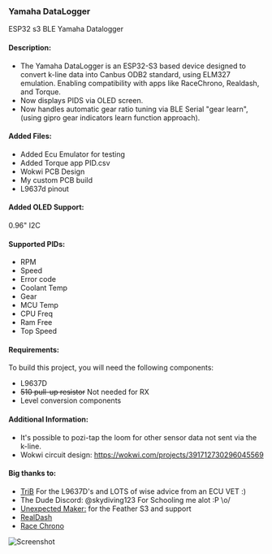 ### Yamaha DataLogger
ESP32 s3 BLE Yamaha Datalogger

#### Description:
- The Yamaha DataLogger is an ESP32-S3 based device designed to convert k-line data into Canbus ODB2 standard, using ELM327 emulation. 
 Enabling compatibility with apps like RaceChrono, Realdash, and Torque. 
- Now displays PIDS via OLED screen. 
- Now handles automatic gear ratio tuning via BLE Serial "gear learn", (using gipro gear indicators learn function approach).


#### Added Files:
- Added Ecu Emulator for testing
- Added Torque app PID.csv
- Wokwi PCB Design
- My custom PCB build
- L9637d pinout


#### Added OLED Support:
0.96" I2C



#### Supported PIDs:
- RPM
- Speed
- Error code
- Coolant Temp
- Gear
- MCU Temp
- CPU Freq
- Ram Free
- Top Speed

#### Requirements:
To build this project, you will need the following components:
- L9637D
- <strike>510 pull-up resistor</strike> Not needed for RX
- Level conversion components

#### Additional Information:
- It's possible to pozi-tap the loom for other sensor data not sent via the k-line.
- Wokwi circuit design: https://wokwi.com/projects/391712730296045569

#### Big thanks to:
- [TriB](https://github.com/HerrRiebmann) For the L9637D's and LOTS of wise advice from an ECU VET :) 
- The Dude Discord: @skydiving123 For Schooling me alot :P  \o/
- [Unexpected Maker:](https://esp32s3.com) for the Feather S3 and support
- [RealDash](https://realdash.net/index.php)
- [Race Chrono](https://racechrono.com)


![Screenshot](https://github.com/terrafirma2021/Yamaha-DataLogger/blob/main/Newpids_n.jpg)
